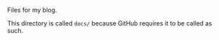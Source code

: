 Files for my blog.

This directory is called `docs/` because GitHub requires it to be called as such.